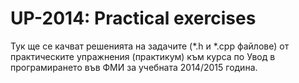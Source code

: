 UP-2014: Practical exercises
============================

Тук ще се качват решенията на задачите (*.h и *.cpp файлове) от практическите
упражнения (практикум) към курса по Увод в програмирането във ФМИ за учебната
2014/2015 година.
